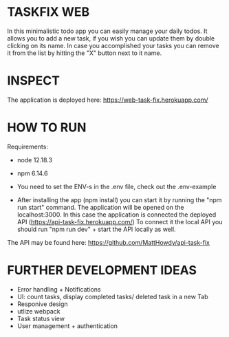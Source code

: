 
# TASKFIX WEB
In this minimalistic todo app you can easily manage your daily todos. 
It allows you to add a new task, if you wish you can update them by double clicking on its name. 
In case you accomplished your tasks you can remove it from the list by hitting the "X" button next to it name.


# INSPECT
The application is deployed here:
https://web-task-fix.herokuapp.com/

# HOW TO RUN
Requirements:
- node 12.18.3
- npm 6.14.6

- You need to set the ENV-s in the .env file, check out the .env-example 
- After installing the app (npm install) you can start it by running the "npm run start" command. The application will be opened on the localhost:3000. 
In this case the application is connected the deployed API (https://api-task-fix.herokuapp.com/)
To connect it the local API you should run "npm run dev" + start the API locally as well.


The API may be found here: https://github.com/MattHowdy/api-task-fix



# FURTHER DEVELOPMENT IDEAS
- Error handling + Notifications
- UI: count tasks, display completed tasks/ deleted task in a new Tab
- Responive design
- utlize webpack
- Task status view
- User management + authentication